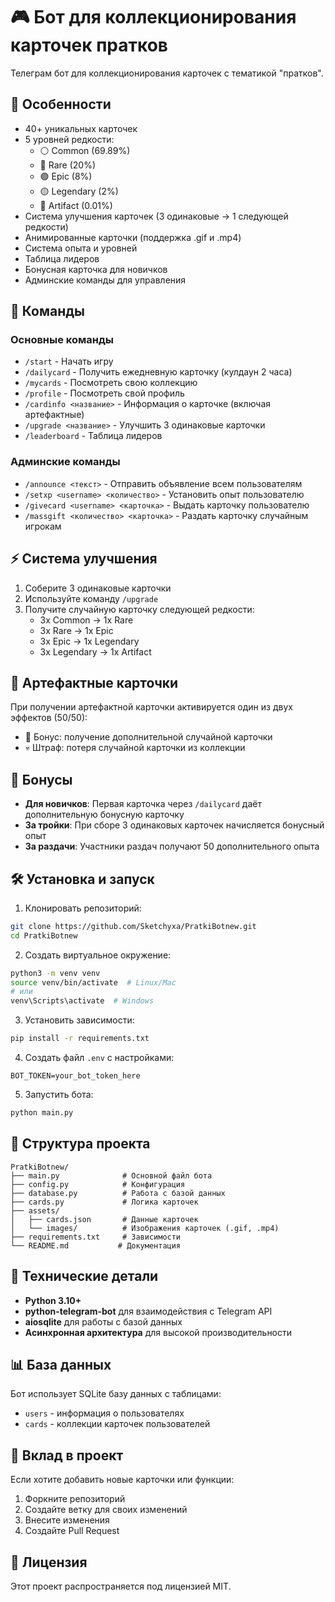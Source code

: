 # 🎮 Бот для коллекционирования карточек пратков

Телеграм бот для коллекционирования карточек с тематикой "пратков". 

## 🌟 Особенности
- 40+ уникальных карточек
- 5 уровней редкости:
  - ⚪ Common (69.89%)
  - 🔵 Rare (20%)
  - 🟣 Epic (8%)
  - 🟡 Legendary (2%)
  - 🔴 Artifact (0.01%)
- Система улучшения карточек (3 одинаковые -> 1 следующей редкости)
- Анимированные карточки (поддержка .gif и .mp4)
- Система опыта и уровней
- Таблица лидеров
- Бонусная карточка для новичков
- Админские команды для управления

## 🎯 Команды

### Основные команды
- `/start` - Начать игру
- `/dailycard` - Получить ежедневную карточку (кулдаун 2 часа)
- `/mycards` - Посмотреть свою коллекцию
- `/profile` - Посмотреть свой профиль
- `/cardinfo <название>` - Информация о карточке (включая артефактные)
- `/upgrade <название>` - Улучшить 3 одинаковые карточки
- `/leaderboard` - Таблица лидеров

### Админские команды
- `/announce <текст>` - Отправить объявление всем пользователям
- `/setxp <username> <количество>` - Установить опыт пользователю
- `/givecard <username> <карточка>` - Выдать карточку пользователю
- `/massgift <количество> <карточка>` - Раздать карточку случайным игрокам

## ⚡ Система улучшения
1. Соберите 3 одинаковые карточки
2. Используйте команду `/upgrade`
3. Получите случайную карточку следующей редкости:
   - 3x Common -> 1x Rare
   - 3x Rare -> 1x Epic
   - 3x Epic -> 1x Legendary
   - 3x Legendary -> 1x Artifact

## 💎 Артефактные карточки
При получении артефактной карточки активируется один из двух эффектов (50/50):
- 🎁 Бонус: получение дополнительной случайной карточки
- 💀 Штраф: потеря случайной карточки из коллекции

## 🎁 Бонусы
- **Для новичков**: Первая карточка через `/dailycard` даёт дополнительную бонусную карточку
- **За тройки**: При сборе 3 одинаковых карточек начисляется бонусный опыт
- **За раздачи**: Участники раздач получают 50 дополнительного опыта

## 🛠 Установка и запуск

1. Клонировать репозиторий:
```bash
git clone https://github.com/Sketchyxa/PratkiBotnew.git
cd PratkiBotnew
```

2. Создать виртуальное окружение:
```bash
python3 -m venv venv
source venv/bin/activate  # Linux/Mac
# или
venv\Scripts\activate  # Windows
```

3. Установить зависимости:
```bash
pip install -r requirements.txt
```

4. Создать файл `.env` с настройками:
```env
BOT_TOKEN=your_bot_token_here
```

5. Запустить бота:
```bash
python main.py
```

## 📁 Структура проекта
```
PratkiBotnew/
├── main.py              # Основной файл бота
├── config.py            # Конфигурация
├── database.py          # Работа с базой данных
├── cards.py             # Логика карточек
├── assets/
│   ├── cards.json       # Данные карточек
│   └── images/          # Изображения карточек (.gif, .mp4)
├── requirements.txt     # Зависимости
└── README.md           # Документация
```

## 🔧 Технические детали
- **Python 3.10+**
- **python-telegram-bot** для взаимодействия с Telegram API
- **aiosqlite** для работы с базой данных
- **Асинхронная архитектура** для высокой производительности

## 📊 База данных
Бот использует SQLite базу данных с таблицами:
- `users` - информация о пользователях
- `cards` - коллекции карточек пользователей

## 🤝 Вклад в проект
Если хотите добавить новые карточки или функции:
1. Форкните репозиторий
2. Создайте ветку для своих изменений
3. Внесите изменения
4. Создайте Pull Request

## 📄 Лицензия
Этот проект распространяется под лицензией MIT. 